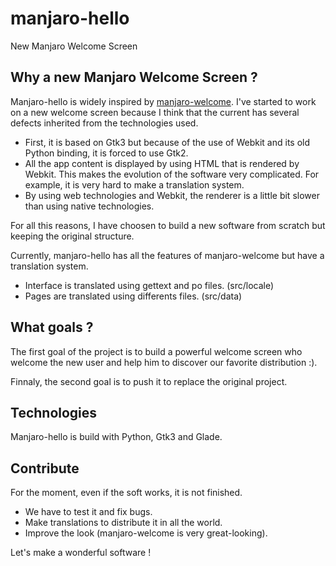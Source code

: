 manjaro-hello
=============

New Manjaro Welcome Screen

## Why a new Manjaro Welcome Screen ?

Manjaro-hello is widely inspired by [manjaro-welcome](https://github.com/manjaro/manjaro-welcome). I've started to work on a new welcome screen because I think that the current has several defects inherited from the technologies used.
- First, it is based on Gtk3 but because of the use of Webkit and its old Python binding, it is forced to use Gtk2.
- All the app content is displayed by using HTML that is rendered by Webkit. This makes the evolution of the software very complicated. For example, it is very hard to make a translation system.
- By using web technologies and Webkit, the renderer is a little bit slower than using native technologies.

For all this reasons, I have choosen to build a new software from scratch  but keeping the original structure.

Currently, manjaro-hello has all the features of manjaro-welcome but have a translation system.
- Interface is translated using gettext and po files. (src/locale)
- Pages are translated using differents files. (src/data)

## What goals ?

The first goal of the project is to build a powerful welcome screen who welcome the new user and help him to discover our favorite distribution :).

Finnaly, the second goal is to push it to replace the original project.

## Technologies

Manjaro-hello is build with Python, Gtk3 and Glade.

## Contribute

For the moment, even if the soft works, it is not finished.
- We have to test it and fix bugs.
- Make translations to distribute it in all the world.
- Improve the look (manjaro-welcome is very great-looking).

Let's make a wonderful software !
